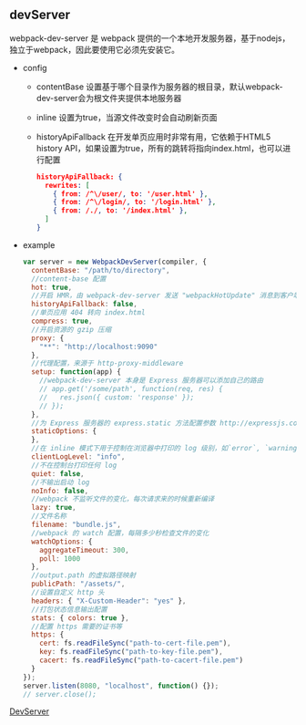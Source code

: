## devServer

webpack-dev-server 是 webpack 提供的一个本地开发服务器，基于nodejs，独立于webpack，因此要使用它必须先安装它。

* config

  - contentBase   设置基于哪个目录作为服务器的根目录，默认webpack-dev-server会为根文件夹提供本地服务器

  - inline  设置为true，当源文件改变时会自动刷新页面

  - historyApiFallback  在开发单页应用时非常有用，它依赖于HTML5 history API，如果设置为true，所有的跳转将指向index.html，也可以进行配置

    ```json
    historyApiFallback: {
      rewrites: [
        { from: /^\/user/, to: '/user.html' },
        { from: /^\/login/, to: '/login.html' },
        { from: /./, to: '/index.html' },
      ]
    }
    ```

* example

  ```js
  var server = new WebpackDevServer(compiler, {
    contentBase: "/path/to/directory",
    //content-base 配置 
    hot: true,
    //开启 HMR，由 webpack-dev-server 发送 "webpackHotUpdate" 消息到客户端代码
    historyApiFallback: false,
    //单页应用 404 转向 index.html
    compress: true,
    //开启资源的 gzip 压缩
    proxy: {
      "**": "http://localhost:9090"
    },
    //代理配置，来源于 http-proxy-middleware
    setup: function(app) {
      //webpack-dev-server 本身是 Express 服务器可以添加自己的路由
      // app.get('/some/path', function(req, res) {
      //   res.json({ custom: 'response' });
      // });
    },
    //为 Express 服务器的 express.static 方法配置参数 http://expressjs.com/en/4x/api.html#express.static
    staticOptions: {
    },
    //在 inline 模式下用于控制在浏览器中打印的 log 级别，如`error`, `warning`, `info` or `none`.
    clientLogLevel: "info",
    //不在控制台打印任何 log
    quiet: false,
    //不输出启动 log
    noInfo: false,
    //webpack 不监听文件的变化，每次请求来的时候重新编译
    lazy: true,
    //文件名称
    filename: "bundle.js",
    //webpack 的 watch 配置，每隔多少秒检查文件的变化
    watchOptions: {
      aggregateTimeout: 300,
      poll: 1000
    },
    //output.path 的虚拟路径映射
    publicPath: "/assets/",
    //设置自定义 http 头
    headers: { "X-Custom-Header": "yes" },
    //打包状态信息输出配置
    stats: { colors: true },
    //配置 https 需要的证书等
    https: {
      cert: fs.readFileSync("path-to-cert-file.pem"),
      key: fs.readFileSync("path-to-key-file.pem"),
      cacert: fs.readFileSync("path-to-cacert-file.pem")
    }
  });
  server.listen(8080, "localhost", function() {});
  // server.close();
  ```

[DevServer](https://webpack.js.org/configuration/dev-server/)